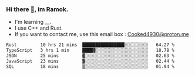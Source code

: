 ### Hi there 👋, im Ramok.

- I'm learning __.
- I use C++ and Rust.
- If you want to contact me, use this email box : Cooked4930@proton.me

<!--START_SECTION:waka-->

```txt
Rust         10 hrs 21 mins  ████████████████░░░░░░░░░   64.27 %
TypeScript   3 hrs 1 min     ████▓░░░░░░░░░░░░░░░░░░░░   18.78 %
JSON         25 mins         ▓░░░░░░░░░░░░░░░░░░░░░░░░   02.63 %
JavaScript   23 mins         ▓░░░░░░░░░░░░░░░░░░░░░░░░   02.44 %
SQL          18 mins         ▒░░░░░░░░░░░░░░░░░░░░░░░░   01.94 %
```

<!--END_SECTION:waka-->
